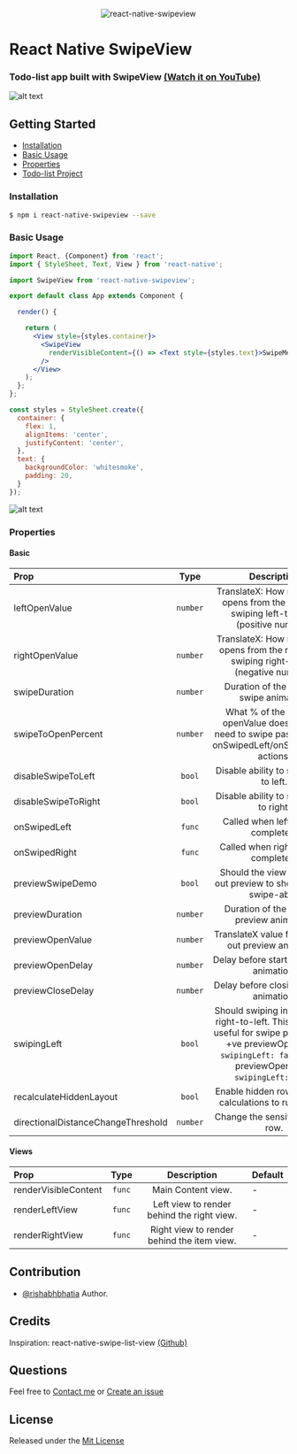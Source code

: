 <p align="center">
  <img alt="react-native-swipeview" src="http://res.cloudinary.com/rishabhbhatia/image/upload/c_scale,w_200/v1504552231/swipeview/react-native-swipeview.png">
</p>

# React Native SwipeView

### Todo-list app built with SwipeView [(Watch it on YouTube)](https://youtu.be/Dql1nQ73CY4)

![alt text](http://res.cloudinary.com/rishabhbhatia/image/upload/c_scale,w_200/v1506861923/swipeview/todo-app-v1.0.gif)


## Getting Started

- [Installation](#installation)
- [Basic Usage](#basic-usage)
- [Properties](#properties)
- [Todo-list Project](https://github.com/rishabhbhatia/react-native-todo)

### Installation
```bash
$ npm i react-native-swipeview --save
```

### Basic Usage
```jsx
import React, {Component} from 'react';
import { StyleSheet, Text, View } from 'react-native';

import SwipeView from 'react-native-swipeview';

export default class App extends Component {

  render() {

    return (
      <View style={styles.container}>
        <SwipeView
          renderVisibleContent={() => <Text style={styles.text}>SwipeMe</Text>}
        />
      </View>
    );
  };
};

const styles = StyleSheet.create({
  container: {
    flex: 1,
    alignItems: 'center',
    justifyContent: 'center',
  },
  text: {
    backgroundColor: 'whitesmoke',
    padding: 20,
  }
});

```
![alt text](http://res.cloudinary.com/rishabhbhatia/image/upload/c_scale,w_200/v1504599144/swipeview/swipeview-basic-v1.0.1.gif)

### Properties

#### Basic

| Prop  | Type | Description | Default|
| :------------ |:---------------:| :---------------:| :-----|
| leftOpenValue | `number` | TranslateX: How much view opens from the left when swiping left-to-right (positive number). | 0 |
| rightOpenValue | `number` | TranslateX: How much view opens from the right when swiping right-to-left (negative number). | 0 |
| swipeDuration | `number` | Duration of the slide out swipe animation. | 250 |
| swipeToOpenPercent | `number` | What % of the left/right openValue does the user need to swipe past to trigger onSwipedLeft/onSwipedRight actions. | 35 |
| disableSwipeToLeft | `bool` | Disable ability to swipe view to left. | false |
| disableSwipeToRight | `bool` | Disable ability to swipe view to right. | false |
| onSwipedLeft | `func` | Called when left swipe is completed. | - |
| onSwipedRight | `func` | Called when right swipe is completed. | - |
| previewSwipeDemo | `bool` | Should the view do a slide out preview to show that it is swipe-able. | false |
| previewDuration | `number` | Duration of the slide out preview animation. | 300 |
| previewOpenValue | `number` | TranslateX value for the slide out preview animation. | -60 |
| previewOpenDelay | `number` | Delay before starting preview animation. | 350 |
| previewCloseDelay | `number` | Delay before closing preview animation. | 300 |
| swipingLeft | `bool` | Should swiping initialize with right-to-left. This should be useful for swipe previews ex: +ve previewOpenValue `swipingLeft: false` & -ve previewOpenValue `swipingLeft: true`. | true |
| recalculateHiddenLayout | `bool` | Enable hidden row onLayout calculations to run always. | false |
| directionalDistanceChangeThreshold | `number` | Change the sensitivity of the row. | 2 |

#### Views
| Prop  | Type | Description | Default|
| :------------ |:---------------:| :---------------:| :-----|
| renderVisibleContent | `func` | Main Content view. | - |
| renderLeftView | `func` | Left view to render behind the right view. | - |
| renderRightView | `func` | Right view to render behind the item view. | - |

## Contribution

- [@rishabhbhatia](mailto:rishabh.bhatia08@gmail.com) Author.

## Credits

Inspiration: react-native-swipe-list-view [(Github)](https://github.com/jemise111/react-native-swipe-list-view)

## Questions

Feel free to [Contact me](mailto:rishabh.bhatia08@gmail.com) or [Create an issue](https://github.com/rishabhbhatia/react-native-swipeview/issues/new)

## License

Released under the [Mit License](https://opensource.org/licenses/MIT)
